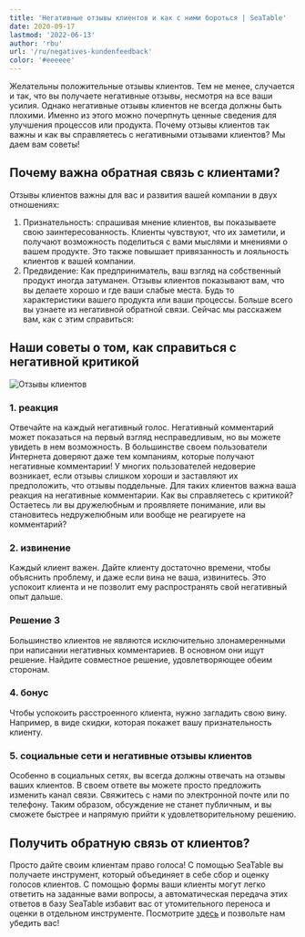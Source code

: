 ```yaml
---
title: 'Негативные отзывы клиентов и как с ними бороться | SeaTable'
date: 2020-09-17
lastmod: '2022-06-13'
author: 'rbu'
url: '/ru/negatives-kundenfeedback'
color: '#eeeeee'
---
```


Желательны положительные отзывы клиентов. Тем не менее, случается и так, что вы получаете негативные отзывы, несмотря на все ваши усилия. Однако негативные отзывы клиентов не всегда должны быть плохими. Именно из этого можно почерпнуть ценные сведения для улучшения процессов или продукта. Почему отзывы клиентов так важны и как вы справляетесь с негативными отзывами клиентов? Мы даем вам советы!

## Почему важна обратная связь с клиентами?

Отзывы клиентов важны для вас и развития вашей компании в двух отношениях:

1. Признательность: спрашивая мнение клиентов, вы показываете свою заинтересованность. Клиенты чувствуют, что их заметили, и получают возможность поделиться с вами мыслями и мнениями о вашем продукте. Это также повышает привязанность и лояльность клиентов к вашей компании.
2. Предвидение: Как предприниматель, ваш взгляд на собственный продукт иногда затуманен. Отзывы клиентов показывают вам, что вы делаете хорошо и где ваши слабые места. Будь то характеристики вашего продукта или ваши процессы. Больше всего вы узнаете из негативной обратной связи. Сейчас мы расскажем вам, как с этим справиться:

## Наши советы о том, как справиться с негативной критикой

![Отзывы клиентов](https://seatable.de/wp-content/uploads/2020/09/dose-media-bU6JyhSI6zo-unsplash-scaled-1.jpg)

### 1\. реакция

Отвечайте на каждый негативный голос. Негативный комментарий может показаться на первый взгляд несправедливым, но вы можете увидеть в нем возможность. В большинстве своем пользователи Интернета доверяют даже тем компаниям, которые получают негативные комментарии! У многих пользователей недоверие возникает, если отзывы слишком хороши и заставляют их предположить, что отзывы поддельные. Для таких клиентов важна ваша реакция на негативные комментарии. Как вы справляетесь с критикой? Остаетесь ли вы дружелюбным и проявляете понимание, или вы становитесь недружелюбным или вообще не реагируете на комментарий?

### 2\. извинение

Каждый клиент важен. Дайте клиенту достаточно времени, чтобы объяснить проблему, и даже если вина не ваша, извинитесь. Это успокоит клиента и не позволит ему распространять свой негативный опыт дальше.

### Решение 3

Большинство клиентов не являются исключительно злонамеренными при написании негативных комментариев. В основном они ищут решение. Найдите совместное решение, удовлетворяющее обеим сторонам.

### 4\. бонус

Чтобы успокоить расстроенного клиента, нужно загладить свою вину. Например, в виде скидки, которая покажет вашу признательность клиенту.

### 5\. социальные сети и негативные отзывы клиентов

Особенно в социальных сетях, вы всегда должны отвечать на отзывы ваших клиентов. В своем ответе вы можете просто предложить изменить канал связи. Свяжитесь с нами по электронной почте или по телефону. Таким образом, обсуждение не станет публичным, и вы сможете быстрее и напрямую прийти к удовлетворительному решению.

## Получить обратную связь от клиентов?

Просто дайте своим клиентам право голоса! С помощью SeaTable вы получаете инструмент, который объединяет в себе сбор и оценку голосов клиентов. С помощью формы ваши клиенты могут легко ответить на заданные вами вопросы, а автоматическая передача этих ответов в базу SeaTable избавит вас от утомительного переноса и оценки в отдельном инструменте. Посмотрите [здесь](https://seatable.io/ru/kundenfeedback-mit-seatable/) и позвольте нам убедить вас!
